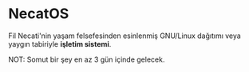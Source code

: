 NecatOS
=====

Fil Necati'nin yaşam felsefesinden esinlenmiş GNU/Linux dağıtımı veya yaygın tabiriyle **işletim
sistemi**.

NOT: Somut bir şey en az 3 gün içinde gelecek.
